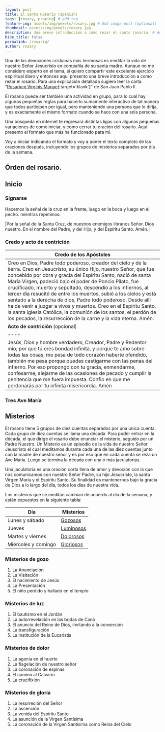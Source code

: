 ```yaml
---
layout: post
title: El Santo Rosario (spanish)
tags: [rosary, praying] # add tag
feature-img: assets/img/pexels/rosary.jpg # Add image post (optional)
thumbnail: assets/img/pexels/rosary.jpg
description: Una breve introducción a como rezar el santo rosario. # Add post description (optional)
hide_title: false
permalink: /rosario/
author: rosary
---
```


Una de las devociones cristianas más hermosas es meditar la vida de nuestro Señor
Jesucristo en compañía de su santa madre. Aunque no me considero experto en el tema,
si quiero compartir este excelente ejercicio espiritual diaro y entonces aquí
presento una breve introducción a como rezar el rosario. Para una explicación detallada
sugiero leer la carta "[Rosarium Virginis Mariae](http://www.vatican.va/content/john-paul-ii/es/apost_letters/2002/documents/hf_jp-ii_apl_20021016_rosarium-virginis-mariae.html){:target='blank'}" de San Juan Pablo II.

El rosario puede ser también una actividad en grupo, para lo cual hay algunas
pequeñas reglas para hacerlo sumamente interactivo de tal manera que todos
participen por igual, pero manteniendo una persona que lo dirija, y es exactamente
el mismo formato cuando se hace con una sola persona.

Una búsqueda en internet te regresará distintas ligas con algunas pequeñas variaciones
de como iniciar, y como cerrar tu oración del rosario. Aquí presento el formato que
más ha funcionado para mi.

Voy a iniciar indicando el formato y voy a poner el texto completo de las oraciones
después, incluyendo los grupos de misterios separados por día de la semana.

## Órden del rosario.

## Inicio
### Signarse
Hacemos la señal de la cruz en la frente, luego en la boca y luego en el pecho. mientras
repetimos:


|Por la señal de la Santa Cruz, de nuestros enemigos líbranos Señor, Dios nuestro. En el nombre del Padre, y del Hijo, y del Espíritu Santo. Amén.|


### Credo y acto de contrición

|Credo de los Apóstoles|
|-----|
|Creo en Dios, Padre todo poderoso, creador del cielo y de la tierra. Creo en Jesucristo, su único Hijo, nuestro Señor, que fue concebido por obra y gracia del Espíritu Santo, nació de santa María Virgen, padeció bajo el poder de Poncio Pilato, fue crucificado, muerto y sepultado, descendió a los infiernos, al tercer día resucitó de entre los muertos, subió a los cielos y está sentado a la derecha de dios, Padre todo poderoso. Desde allí ha de venir a juzgar a vivos y muertos. Creo en el Espíritu Santo, la santa iglesia Católica, la comunión de los santos, el perdón de los pecados, la resurrección de la carne y la vida eterna. Amén.
|**Acto de contrición** (opcional)|
|----|
|Jesús, Dios y hombre verdadero, Creador, Padre y Redentor mío; por que tú eres bondad infinita, y porque te amo sobre todas las cosas, me pesa de todo corazón haberte ofendido, también me pesa porque puedes castigarme con las penas del infierno. Por eso propongo con tu gracia, enmendarme, confesarme, alejarme de las ocasiones de pecado y cumplir la penitencia que me fuera impuesta. Confio en que me perdonarás por tu infinita misericordia. Amén |

### Tres Ave María

## Misterios

El rosario tiene 5 grupos de diez cuentas separados por una única cuenta. Cada grupo de diez cuentas se llama una década.
Para poder entrar en la década, el que dirige el rosario debe enunciar el misterio, seguido por un Padre Nuestro.
Un Misterio es un episodio de la vida de nuestro Señor Jeuscristo el cual meditamos durante cada una de las diez cuentas
junto con la madre de nuestro señor y es por eso que en cada cuenta se reza un Ave María. Luego se termina la década con una o más jaculatorias.

Una jaculatoria es una oración corta llena de amor y devoción con la que nos comunicamos con nuestro Señor Padre,
su hijo Jesucristo, la santa Virgen María y el Espíritu Santo. Su finalidad es mantenernos bajo la gracia de Dios
a lo largo del día, todos los días de nuestra vida.

Los misterios que se meditan cambian de acuerdo al día de la semana, y están expuestos en la siguiente tabla:

|Día|Misterios|
|---|----|
|Lunes y sábado|[Gozosos](#misterios-de-gozo)|
|Jueves|[Luminosos](#misterios-de-luz)|
|Martes y viernes|[Dolorosos](#misterios-de-dolor)|
|Miércoles y domingo|[Gloriosos](#misterios-de-gloria)|

### Misterios de gozo
1. La Anunciación
1. La Visitación
1. El nacimiento de Jesús
1. La Presentación
1. El niño perdido y hallado en el templo

### Misterios de luz
1. El bautismo en el Jordán
1. La autorrevelación en las bodas de Caná
1. El anuncio del Reino de Dios, invitando a la conversión
1. La transfiguración
1. La institución de la Eucaristía

### Misterios de dolor
1. La agonía en el huerto
1. La flagelación de nuestro señor
1. La coronación de espinas
1. El camino al Calvario
1. La crucifixión

### Misterios de gloria
1. La resurreción del Señor
1. La ascención
1. La venida del Espíritu Santo
1. La asunción de la Virgen Santísima
1. La coronación de la Virgen Santísima como Reina del Cielo
